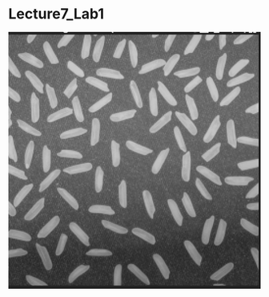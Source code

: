 # Lecture7_Lab1

![images](https://github.com/Khan548-codes/Lecture7_Lab1/blob/main/Images/ss1.png)
